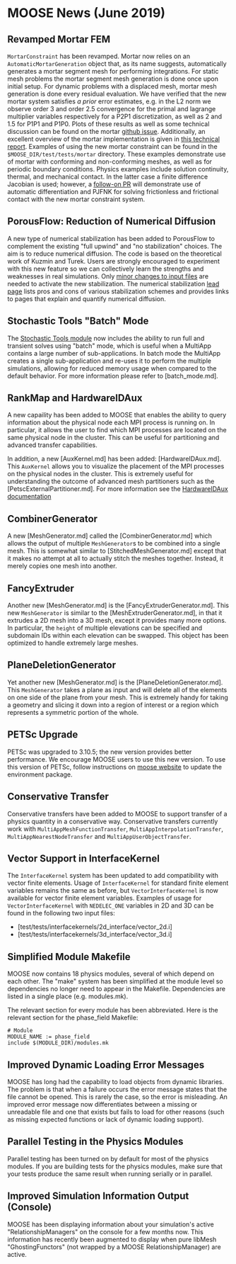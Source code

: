 # MOOSE News (June 2019)

## Revamped Mortar FEM

`MortarConstraint` has been revamped. Mortar now relies on an `AutomaticMortarGeneration` object
that, as its name suggests, automatically generates a mortar segment mesh for performing
integrations. For static mesh problems the mortar segment mesh generation is done once upon initial
setup. For dynamic problems with a displaced mesh, mortar mesh generation is done every residual
evaluation. We have verified that the new mortar system satisfies *a prior* error estimates, e.g.
in the L2 norm we observe order 3 and order 2.5 convergence for the primal and lagrange multiplier
variables respectively for a P2P1 discretization, as well as 2 and 1.5 for P1P1 and P1P0. Plots of
these results as well as some technical discussion can be found on the mortar
[github issue](https://github.com/idaholab/moose/issues/13080). Additionally, an excellent overview
of the mortar implementation is given in
[this technical report](https://www.osti.gov/biblio/1468630/). Examples of using the new mortar
constraint can be found in the `$MOOSE_DIR/test/tests/mortar` directory. These examples demonstrate
use of mortar with conforming and non-conforming meshes, as well as for periodic boundary
conditions. Physics examples include solution continuity, thermal, and mechanical contact. In the
latter case a finite difference Jacobian is used; however, a
[follow-on PR](https://github.com/idaholab/moose/pull/13508) will demonstrate use of automatic
differentiation and PJFNK for solving frictionless and frictional contact with the new mortar
constraint system.

## PorousFlow: Reduction of Numerical Diffusion

A new type of numerical stabilization has been added to PorousFlow to complement the existing "full upwind" and "no stabilization" choices.  The aim is to reduce numerical diffusion.  The code is based on the theoretical work of Kuzmin and Turek.  Users are strongly encouraged to experiment with this new feature so we can collectively learn the strengths and weaknesses in real simulations.  Only [minor changes to input files](porous_flow/kt.md) are needed to activate the new stabilization.  The numerical stabilization [lead page](porous_flow/stabilization.md) lists pros and cons of various stabilization schemes and provides links to pages that explain and quantify numerical diffusion.

## Stochastic Tools "Batch" Mode

The [Stochastic Tools module](stochastic_tools/index.md) now includes the ability to run
full and transient solves using "batch" mode, which is useful when a MultiApp contains
a large number of sub-applications. In batch mode the MultiApp creates a single sub-application
and re-uses it to perform the multiple simulations, allowing for reduced memory usage when
compared to the default behavior. For more information please refer to [batch_mode.md].

## RankMap and HardwareIDAux

A new capaility has been added to MOOSE that enables the ability to query information about the
physical node each MPI process is running on.  In particular, it allows the user to find which
MPI processes are located on the same physical node in the cluster.  This can be useful for
partitioning and advanced transfer capabilities.

In addition, a new [AuxKernel.md] has been added: [HardwareIDAux.md].  This `AuxKernel` allows
you to visualize the placement of the MPI processes on the physical nodes in the cluster.  This is
extremely useful for understanding the outcome of advanced mesh partitioners such as the [PetscExternalPartitioner.md].
For more information see the [HardwareIDAux documentation](HardwareIDAux.md)

## CombinerGenerator

A new [MeshGenerator.md] called the [CombinerGenerator.md] which allows the output of multiple
`MeshGenerator`s to be combined into a single mesh.  This is somewhat similar to [StitchedMeshGenerator.md]
except that it makes no attempt at all to actually stitch the meshes together.  Instead, it merely
copies one mesh into another.

## FancyExtruder

Another new [MeshGenerator.md] is the [FancyExtruderGenerator.md].  This new `MeshGenerator` is similar to
the [MeshExtruderGenerator.md], in that it extrudes a 2D mesh into a 3D mesh,
except it provides many more options.  In particular, the `height` of
multiple elevations can be specified and subdomain IDs within each elevation can be swapped.  This object
has been optimized to handle extremely large meshes.

## PlaneDeletionGenerator

Yet another new [MeshGenerator.md] is the [PlaneDeletionGenerator.md].  This `MeshGenerator` takes
a plane as input and will delete all of the elements on one side of the plane from your mesh.  This is
extremely handy for taking a geometry and slicing it down into a region of interest or a region which
represents a symmetric portion of the whole.

## PETSc Upgrade

PETSc was upgraded to 3.10.5; the new version provides better performance.
We encourage MOOSE users to use this new version. To use this version of PETSc, follow
instructions on [moose website](getting_started/index.md) to update the environment package.

## Conservative Transfer

Conservative transfers have been added to MOOSE to support transfer of a physics quantity
in a conservative way. Conservative transfers currently work with `MultiAppMeshFunctionTransfer`,
`MultiAppInterpolationTransfer`, `MultiAppNearestNodeTransfer` and `MultiAppUserObjectTransfer`.

## Vector Support in InterfaceKernel

The `InterfaceKernel` system has been updated to add compatibility with vector finite
elements. Usage of `InterfaceKernel` for standard finite element variables remains the same as
before, but `VectorInterfaceKernel` is now available for vector finite element variables. Examples
of usage for `VectorInterfaceKernel` with `NEDELEC_ONE` variables in 2D and 3D can be found in the
following two input files:

- [test/tests/interfacekernels/2d_interface/vector_2d.i]
- [test/tests/interfacekernels/3d_interface/vector_3d.i]

## Simplified Module Makefile

MOOSE now contains 18 physics modules, several of which depend on each other. The "make" system
has been simplified at the module level so dependencies no longer need to appear in the Makefile.
Dependencies are listed in a single place (e.g. modules.mk).

The relevant section for every module has been abbreviated. Here is the relevant section for the
phase_field Makefile:

```
# Module
MODULE_NAME := phase_field
include $(MODULE_DIR)/modules.mk
```

## Improved Dynamic Loading Error Messages

MOOSE has long had the capability to load objects from dynamic libraries. The problem is that
when a failure occurs the error message states that the file cannot be opened. This is rarely
the case, so the error is misleading. An improved error message now differentiates between
a missing or unreadable file and one that exists but fails to load for other reasons (such
as missing expected functions or lack of dynamic loading support).

## Parallel Testing in the Physics Modules

Parallel testing has been turned on by default for most of the physics modules. If you are
building tests for the physics modules, make sure that your tests produce the same result
when running serially or in parallel.

## Improved Simulation Information Output (Console)

MOOSE has been displaying information about your simulation's active "RelationshipManagers"
on the console for a few months now. This information has recently been augmented to display
when pure libMesh "GhostingFunctors" (not wrapped by a MOOSE RelationshipManager) are active.
